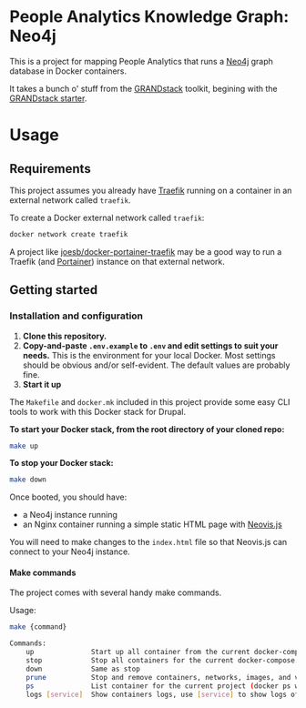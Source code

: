 # People Analytics Knowledge Graph: Neo4j

This is a project for mapping People Analytics that runs a [Neo4j](https://neo4j.com/) graph database in Docker containers.

It takes a bunch o' stuff from the [GRANDstack](https://grandstack.io/) toolkit, begining with the [GRANDstack starter](https://github.com/grand-stack/grand-stack-starter).

# Usage

## Requirements

This project assumes you already have [Traefik](https://traefik.io/) running on a container in an external network called `traefik`. 

To create a Docker external network called `traefik`:

```bash
docker network create traefik
```

A project like [joesb/docker-portainer-traefik](https://github.com/joesb/docker-portainer-traefik) may be a good way to run a Traefik (and [Portainer](https://www.portainer.io/)) instance on that external network.

## Getting started

### Installation and configuration

1. **Clone this repository.**
2. **Copy-and-paste `.env.example` to `.env` and edit settings to suit your needs.**
  This is the environment for your local Docker. Most settings should be obvious and/or self-evident. The default values are probably fine.
3. **Start it up**

The `Makefile` and `docker.mk` included in this project provide some easy CLI tools to work with this Docker stack for Drupal.

**To start your Docker stack, from the root directory of your cloned repo:**

```bash
make up
```

**To stop your Docker stack:**

```bash
make down
```

Once booted, you should have:

- a Neo4j instance running
- an Nginx container running a simple static HTML page with [Neovis.js](https://github.com/neo4j-contrib/neovis.js)

You will need to make changes to the `index.html` file so that Neovis.js can connect to your Neo4j instance.

#### Make commands

The project comes with several handy make commands.

Usage:

```bash
make {command}
```

```bash
Commands:
    up              Start up all container from the current docker-compose.yml
    stop            Stop all containers for the current docker-compose.yml (docker-compose stop)
    down            Same as stop
    prune           Stop and remove containers, networks, images, and volumes (docker-compose down)
    ps              List container for the current project (docker ps with filter by name)
    logs [service]  Show containers logs, use [service] to show logs of specific service
```
